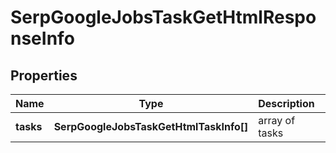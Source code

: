 # SerpGoogleJobsTaskGetHtmlResponseInfo

## Properties

| Name | Type | Description | Notes |
|------------ | ------------- | ------------- | -------------|
**tasks** | **SerpGoogleJobsTaskGetHtmlTaskInfo[]** | array of tasks |[optional]|